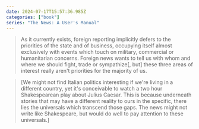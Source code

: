 ```yaml
---
date: 2024-07-17T15:57:36.985Z
categories: ["book"]
series: "The News: A User's Manual"
---
```

> As it currently exists, foreign reporting implicitly defers to the priorities of the state and of business, occupying itself almost exclusively with events which touch on military, commercial or humanitarian concerns. Foreign news wants to tell us with whom and where we should fight, trade or sympathize[, but] these three areas of interest really aren't priorities for the majority of us.

> [We might not find Italian politics interesting if we're living in a different country, yet it's conceivable to watch a two hour Shakespearean play about Julius Caesar. This is because underneath stories that may have a different reality to ours in the specific, there lies the universals which transcend those gaps. The news might not write like Shakespeare, but would do well to pay attention to these universals.]
